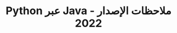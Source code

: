 ﻿---
title: Python عبر Java ملاحظات الإصدار - 2022
type: docs
weight: 9
url: /ar/java/python-via-java-release-notes-2022/
---
